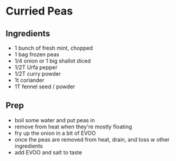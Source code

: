 # Curried Peas

## Ingredients

- 1 bunch of fresh mint, chopped
- 1 bag frozen peas
- 1/4 onion or 1 big shallot diced
- 1/2T Urfa pepper
- 1/2T curry powder
- 1t coriander
- 1T fennel seed / powder

## Prep

- boil some water and put peas in
- remove from heat when they're mostly floating
- fry up the onion in a bit of EVOO
- once the peas are removed from heat, drain, and toss w other ingredients
- add EVOO and salt to taste
